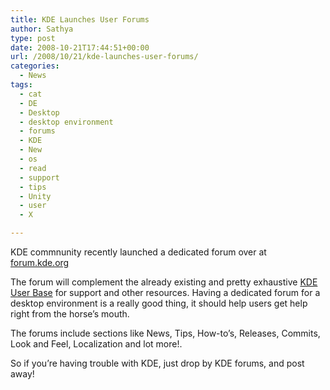 ```yaml
---
title: KDE Launches User Forums
author: Sathya
type: post
date: 2008-10-21T17:44:51+00:00
url: /2008/10/21/kde-launches-user-forums/
categories:
  - News
tags:
  - cat
  - DE
  - Desktop
  - desktop environment
  - forums
  - KDE
  - New
  - os
  - read
  - support
  - tips
  - Unity
  - user
  - X

---
```

KDE commnunity recently launched a dedicated forum over at <a href="http://forum.kde.org" target="_blank">forum.kde.org</a>

The forum will complement the already existing and pretty exhaustive <a href="http://userbase.kde.org/" target="_blank">KDE User Base</a> for support and other resources. Having a dedicated forum for a desktop environment is a really good thing, it should help users get help right from the horse&#8217;s mouth.

The forums include sections like News, Tips, How-to&#8217;s, Releases, Commits, Look and Feel, Localization and lot more!.

So if you&#8217;re having trouble with KDE, just drop by KDE forums, and post away!